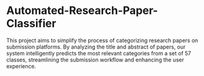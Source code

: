 # Automated-Research-Paper-Classifier
This project aims to simplify the process of categorizing research papers on submission platforms. By analyzing the title and abstract of papers, our system intelligently predicts the most relevant categories from a set of 57 classes, streamlining the submission workflow and enhancing the user experience.
